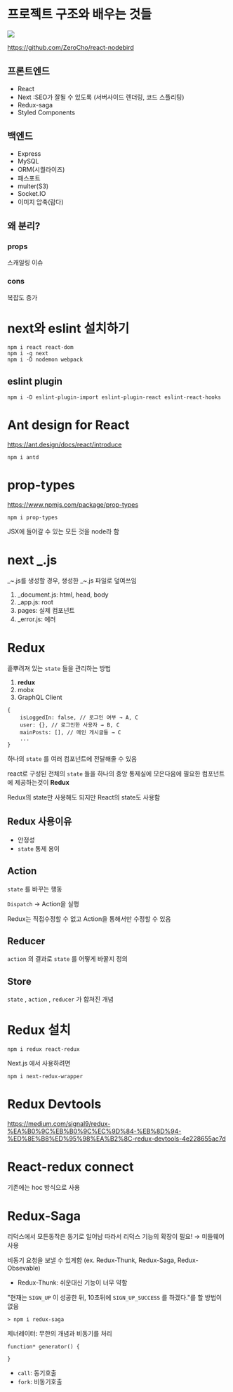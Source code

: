 # 프로젝트 구조와 배우는 것들

![](https://i.imgur.com/uzRKumk.png)

https://github.com/ZeroCho/react-nodebird

## 프론트엔드

- React
- Next :SEO가 잘될 수 있도록 (서버사이드 렌더링, 코드 스플리팅) 
- Redux-saga
- Styled Components

## 백엔드

- Express
- MySQL
- ORM(시퀄라이즈)
- 패스포트
- multer(S3)
- Socket.IO
- 이미지 압축(람다)

## 왜 분리?

### props

스캐일링 이슈

### cons

복잡도 증가



# next와 eslint 설치하기

```
npm i react react-dom
npm i -g next
npm i -D nodemon webpack
```

## eslint plugin

```
npm i -D eslint-plugin-import eslint-plugin-react eslint-react-hooks
```

# Ant design for React

https://ant.design/docs/react/introduce

```
npm i antd
```

# prop-types

https://www.npmjs.com/package/prop-types

```
npm i prop-types
```

JSX에 들어갈 수 있는 모든 것을 node라 함

# next _.js

_~.js를 생성할 경우, 생성한 _~.js 파일로 덮여쓰임

1. _document.js: html, head, body
2. _app.js: root
3. pages: 실제 컴포넌트
3. _error.js: 에러

# Redux

흩뿌려져 있는 `state` 들을 관리하는 방법

1. **redux**
2. mobx
3. GraphQL Client

```
{
    isLoggedIn: false, // 로그인 여부 → A, C
    user: {}, // 로그인한 사용자 → B, C
    mainPosts: [], // 메인 게시글들 → C
    ...
}
```

하나의 `state` 를 여러 컴포넌트에 전달해줄 수 있음

react로 구성된 전체의 `state` 들을 하나의 중앙 통제실에 모은다음에 필요한 컴포넌트에 제공하는것이 **Redux**

Redux의 state만 사용해도 되지만 React의 state도 사용함

## Redux 사용이유

- 안정성
- `state` 통제 용이

## Action

`state` 를 바꾸는 행동

`Dispatch` → Action을 실행

Redux는 직접수정할 수 없고 Action을 통해서만 수정할 수 있음

## Reducer

`action` 의 결과로 `state` 를 어떻게 바꿀지 정의

## Store

`state` , `action` , `reducer` 가 합쳐진 개념

# Redux 설치

```
npm i redux react-redux
```

Next.js 에서 사용하려면

```
npm i next-redux-wrapper
```

# Redux Devtools

https://medium.com/signal9/redux-%EA%B0%9C%EB%B0%9C%EC%9D%84-%EB%8D%94-%ED%8E%B8%ED%95%98%EA%B2%8C-redux-devtools-4e228655ac7d

# React-redux connect

기존에는 hoc 방식으로 사용

# Redux-Saga

리덕스에서 모든동작은 동기로 일어남 따라서 리덕스 기능의 확장이 필요! → 미들웨어 사용

비동기 요청을 보낼 수 있게함 (ex. Redux-Thunk, Redux-Saga, Redux-Obsevable)

- Redux-Thunk: 쉬운대신 기능이 너무 약함

"현재는 `SIGN_UP` 이 성공한 뒤, 10초뒤에 `SIGN_UP_SUCCESS` 를 하겠다."를 할 방법이 없음

```
> npm i redux-saga
```

제너레이터: 무한의 개념과 비동기를 처리

```
function* generator() {

}
```

- `call`: 동기호출
- `fork`: 비동기호출